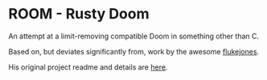 # ROOM - Rusty Doom

An attempt at a limit-removing compatible Doom in something other than C.

Based on, but deviates significantly from, work by the awesome [flukejones](https://github.com/flukejones/room4doom).

His original project readme and details are [here](./flukejones_AWESOME_README.md).
